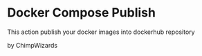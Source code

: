 # Docker Compose Publish 

This action publish your docker images into dockerhub repository

by ChimpWizards
